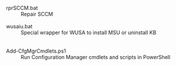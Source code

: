 <dl>
  <dt>rprSCCM.bat</dt>
  <dd>Repair SCCM</dd>
  <br>
  <dt>wusaiu.bat</dt>
  <dd>Special wrapper for WUSA to install MSU or uninstall KB</dd>
  <br>
  <br>
  <dt>Add-CfgMgrCmdlets.ps1</dt>
  <dd>Run Configuration Manager cmdlets and scripts in PowerShell</dd>
</dl>
<br>
